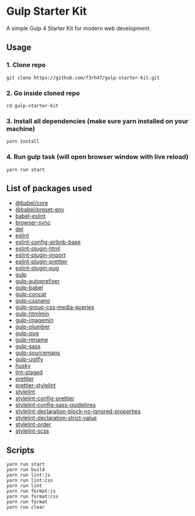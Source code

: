 # Gulp Starter Kit

A simple Gulp 4 Starter Kit for modern web development.

## Usage

### 1. Clone repo

```
git clone https://github.com/f3rh47/gulp-starter-kit.git
```

### 2. Go inside cloned repo

```
cd gulp-starter-kit
```

### 3. Install all dependencies (make sure yarn installed on your machine)

```
yarn install
```

### 4. Run gulp task (will open browser window with live reload)

```
yarn run start
```

## List of packages used

- [@babel/core](https://www.npmjs.com/package/@babel/core)
- [@babel/preset-env](https://www.npmjs.com/package/@babel/preset-env)
- [babel-eslint](https://www.npmjs.com/package/babel-eslint)
- [browser-sync](https://www.npmjs.com/package/browser-sync)
- [del](https://www.npmjs.com/package/del)
- [eslint](https://www.npmjs.com/package/eslint)
- [eslint-config-airbnb-base](https://www.npmjs.com/package/eslint-config-airbnb-base)
- [eslint-plugin-html](https://www.npmjs.com/package/eslint-plugin-html)
- [eslint-plugin-import](https://www.npmjs.com/package/eslint-plugin-import)
- [eslint-plugin-prettier](https://www.npmjs.com/package/eslint-plugin-prettier)
- [eslint-plugin-pug](https://www.npmjs.com/package/eslint-plugin-pug)
- [gulp](https://www.npmjs.com/package/gulp)
- [gulp-autoprefixer](https://www.npmjs.com/package/gulp-autoprefixer)
- [gulp-babel](https://www.npmjs.com/package/gulp-babel)
- [gulp-concat](https://www.npmjs.com/package/gulp-concat)
- [gulp-cssnano](https://www.npmjs.com/package/gulp-cssnano)
- [gulp-group-css-media-queries](https://www.npmjs.com/package/gulp-group-css-media-queries)
- [gulp-htmlmin](https://www.npmjs.com/package/gulp-htmlmin)
- [gulp-imagemin](https://www.npmjs.com/package/gulp-imagemin)
- [gulp-plumber](https://www.npmjs.com/package/gulp-plumber)
- [gulp-pug](https://www.npmjs.com/package/gulp-pug)
- [gulp-rename](https://www.npmjs.com/package/gulp-rename)
- [gulp-sass](https://www.npmjs.com/package/gulp-sass)
- [gulp-sourcemaps](https://www.npmjs.com/package/gulp-sourcemaps)
- [gulp-uglify](https://www.npmjs.com/package/gulp-uglify)
- [husky](https://www.npmjs.com/package/husky)
- [lint-staged](https://www.npmjs.com/package/lint-staged)
- [prettier](https://www.npmjs.com/package/prettier)
- [prettier-stylelint](https://www.npmjs.com/package/prettier-stylelint)
- [stylelint](https://www.npmjs.com/package/stylelint)
- [stylelint-config-prettier](https://www.npmjs.com/package/stylelint-config-prettier)
- [stylelint-config-sass-guidelines](https://www.npmjs.com/package/stylelint-config-sass-guidelines)
- [stylelint-declaration-block-no-ignored-properties](https://www.npmjs.com/package/stylelint-declaration-block-no-ignored-properties)
- [stylelint-declaration-strict-value](https://www.npmjs.com/package/stylelint-declaration-strict-value)
- [stylelint-order](https://www.npmjs.com/package/stylelint-order)
- [stylelint-scss](https://www.npmjs.com/package/stylelint-scss)

## Scripts

```
yarn run start
yarn run build
yarn run lint:js
yarn run lint:css
yarn run lint
yarn run format:js
yarn run format:css
yarn run format
yarn run clear
```
